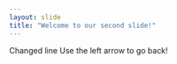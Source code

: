 ```yaml
---
layout: slide
title: "Welcome to our second slide!"
---
```

Changed line
Use the left arrow to go back!